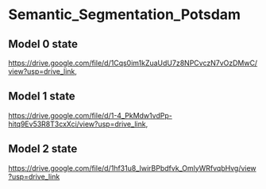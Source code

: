 # Semantic_Segmentation_Potsdam
## Model 0 state
https://drive.google.com/file/d/1Cqs0im1kZuaUdU7z8NPCvczN7vOzDMwC/view?usp=drive_link,
## Model 1 state
https://drive.google.com/file/d/1-4_PkMdw1vdPp-hitq9Ev53R8T3cxXci/view?usp=drive_link,
## Model 2 state
https://drive.google.com/file/d/1hf31u8_IwirBPbdfvk_OmlyWRfvqbHvg/view?usp=drive_link
 

